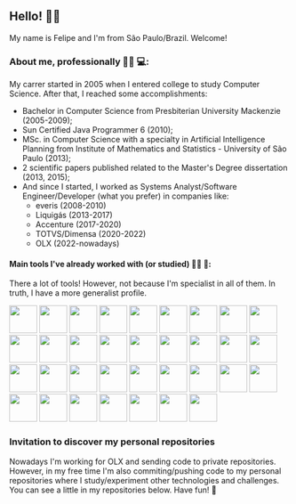 ## Hello! 🤝🏽
My name is Felipe and I'm from São Paulo/Brazil. Welcome!

### About me, professionally 🧔🏽 💻:

My carrer started in 2005 when I entered college to study Computer Science. After that, I reached some accomplishments:
- Bachelor in Computer Science from Presbiterian University Mackenzie (2005-2009);
- Sun Certified Java Programmer 6 (2010);
- MSc. in Computer Science with a specialty in Artificial Intelligence Planning from Institute of Mathematics and Statistics - University of São Paulo (2013);
- 2 scientific papers published related to the Master's Degree dissertation (2013, 2015);
- And since I started, I worked as Systems Analyst/Software Engineer/Developer (what you prefer) in companies like:
    - everis (2008-2010)
    - Liquigás (2013-2017)
    - Accenture (2017-2020)
    - TOTVS/Dimensa (2020-2022)
    - OLX (2022-nowadays)

#### Main tools I've already worked with (or studied) 🧔🏽 🔨:

There a lot of tools! However, not because I'm specialist in all of them. In truth, I have a more generalist profile.

<div>
    <img src="https://cdn.jsdelivr.net/gh/devicons/devicon@latest/icons/java/java-original-wordmark.svg" height="50"  />
    <img src="https://cdn.jsdelivr.net/gh/devicons/devicon@latest/icons/maven/maven-original-wordmark.svg" height="50" />
    <img src="https://cdn.jsdelivr.net/gh/devicons/devicon@latest/icons/spring/spring-original-wordmark.svg" height="50" />
    <img src="https://cdn.jsdelivr.net/gh/devicons/devicon@latest/icons/tomcat/tomcat-original-wordmark.svg" height="50" />
    <img src="https://cdn.jsdelivr.net/gh/devicons/devicon@latest/icons/eclipse/eclipse-original-wordmark.svg" height="50" />
    <img src="https://cdn.jsdelivr.net/gh/devicons/devicon@latest/icons/intellij/intellij-original.svg" height="50"/>
    <img src="https://cdn.jsdelivr.net/gh/devicons/devicon@latest/icons/hibernate/hibernate-original-wordmark.svg" height="50"/>
    <img src="https://cdn.jsdelivr.net/gh/devicons/devicon@latest/icons/git/git-original-wordmark.svg" height="50" />
    <img src="https://cdn.jsdelivr.net/gh/devicons/devicon@latest/icons/github/github-original-wordmark.svg" height="50" />
    <img src="https://cdn.jsdelivr.net/gh/devicons/devicon@latest/icons/jenkins/jenkins-original.svg" height="50"/>
    <img src="https://cdn.jsdelivr.net/gh/devicons/devicon@latest/icons/c/c-original.svg" height="50" />
    <img src="https://cdn.jsdelivr.net/gh/devicons/devicon@latest/icons/linux/linux-original.svg" height="50" />
    <img src="https://cdn.jsdelivr.net/gh/devicons/devicon@latest/icons/docker/docker-original-wordmark.svg" height="50" />
    <img src="https://cdn.jsdelivr.net/gh/devicons/devicon@latest/icons/html5/html5-original-wordmark.svg" height="50" />
    <img src="https://cdn.jsdelivr.net/gh/devicons/devicon@latest/icons/css3/css3-original-wordmark.svg" height="50" />
    <img src="https://cdn.jsdelivr.net/gh/devicons/devicon@latest/icons/vscode/vscode-original-wordmark.svg" height="50" />
    <img src="https://cdn.jsdelivr.net/gh/devicons/devicon@latest/icons/javascript/javascript-original.svg" height="50" />    
    <img src="https://cdn.jsdelivr.net/gh/devicons/devicon@latest/icons/nodejs/nodejs-original-wordmark.svg" height="50"/>
    <img src="https://cdn.jsdelivr.net/gh/devicons/devicon@latest/icons/react/react-original-wordmark.svg" height="50" />
    <img src="https://cdn.jsdelivr.net/gh/devicons/devicon@latest/icons/grpc/grpc-plain.svg" height="50" />
    <img src="https://cdn.jsdelivr.net/gh/devicons/devicon@latest/icons/swagger/swagger-original-wordmark.svg" height="50" />
    <img src="https://cdn.jsdelivr.net/gh/devicons/devicon@latest/icons/postman/postman-original-wordmark.svg" height="50"/>
    <img src="https://cdn.jsdelivr.net/gh/devicons/devicon@latest/icons/python/python-original-wordmark.svg" height="50" />
    <img src="https://cdn.jsdelivr.net/gh/devicons/devicon@latest/icons/jupyter/jupyter-original-wordmark.svg" height="50" />
    <img src="https://cdn.jsdelivr.net/gh/devicons/devicon@latest/icons/pycharm/pycharm-original-wordmark.svg" height="50"/>
    <img src="https://cdn.jsdelivr.net/gh/devicons/devicon@latest/icons/numpy/numpy-original-wordmark.svg" height="50"/>
    <img src="https://cdn.jsdelivr.net/gh/devicons/devicon@latest/icons/pandas/pandas-original-wordmark.svg" height="50"/>
    <img src="https://cdn.jsdelivr.net/gh/devicons/devicon@latest/icons/scikitlearn/scikitlearn-original.svg" height="50"/> 
    <img src="https://cdn.jsdelivr.net/gh/devicons/devicon@latest/icons/rabbitmq/rabbitmq-original-wordmark.svg" height="50" />
    <img src="https://cdn.jsdelivr.net/gh/devicons/devicon@latest/icons/android/android-original-wordmark.svg" height="50" />
    <img src="https://cdn.jsdelivr.net/gh/devicons/devicon@latest/icons/androidstudio/androidstudio-original-wordmark.svg" height="50" />      
    <img src="https://cdn.jsdelivr.net/gh/devicons/devicon@latest/icons/postgresql/postgresql-original-wordmark.svg" height="50"/>
    <img src="https://cdn.jsdelivr.net/gh/devicons/devicon@latest/icons/oracle/oracle-original.svg" height="50"/>
    <img src="https://cdn.jsdelivr.net/gh/devicons/devicon@latest/icons/unity/unity-original-wordmark.svg" height="50" />                                                    
</div>

### Invitation to discover my personal repositories
<div>
  <p>
    Nowadays I'm working for OLX and sending code to private repositories.
    However, in my free time I'm also commiting/pushing code to my personal repositories where I study/experiment other technologies and challenges.
    You can see a little in my repositories below. Have fun! 🙂
  </p>
</div>
